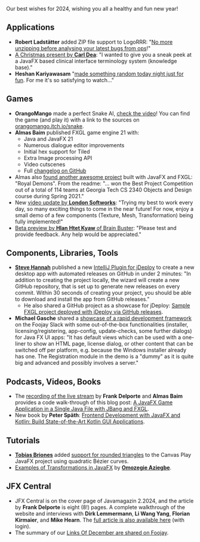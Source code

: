 Our best wishes for 2024, wishing you all a healthy and fun new year!

## Applications

* **Robert Ladstätter** added ZIP file support to LogoRRR: "[No more unzipping before analysing your latest bugs from ops](https://twitter.com/rladstaetter/status/1741795036826566704)!"
* [A Christmas present by **Carl Dea**](https://twitter.com/carldea/status/1738937742984126795): "I wanted to give you a sneak peek at a JavaFX based clinical interface terminology system (knowledge base)."
* **Heshan Kariyawasam** "[made something random today night just for fun](https://www.linkedin.com/posts/heshanthenura_java-javafx-music-activity-7148745375539970048-aKXD). For me it's so satisfying to watch..."

## Games

* **OrangoMango** made a perfect Snake AI, [check the video](https://twitter.com/orango_mango/status/1741480547627507809)! You can find the game (and play it) with a link to the sources on [orangomango.itch.io/snake](https://orangomango.itch.io/snake).
* **Almas Baim** published FXGL game engine 21 with:
  * Java and JavaFX 21
  * Numerous dialogue editor improvements
  * Initial hex support for Tiled
  * Extra Image processing API
  * Video cutscenes
  * Full [changelog on GitHub](https://github.com/AlmasB/FXGL/releases/tag/21)
* Almas also [found another awesome project](https://twitter.com/AlmasBaim/status/1741128302050378091) built with JavaFX and FXGL: "Royal Demons". From the readme: "... won the Best Project Competition out of a total of 114 teams at Georgia Tech CS 2340 Objects and Design course during Spring 2021."
* New [video update by **London Softworks**](https://twitter.com/LondonSoftworks/status/1742674131299000615): "Trying my best to work every day, so many exciting things to come in the near future! For now, enjoy a small demo of a few components (Texture, Mesh, Transformation) being fully implemented!"
* [Beta preview by **Hlan Htet Kyaw** of Brain Buster](https://twitter.com/HlanHtetKyaw1/status/1742194376820814247): "Please test and provide feedback. Any help would be appreciated."

## Components, Libraries, Tools

* [**Steve Hannah**](https://twitter.com/shannah78) published a new [IntelliJ Plugin for jDeploy](https://jdeploy.substack.com/p/new-intellij-plugin-for-jdeploy) to create a new desktop app with automated releases on GitHub in under 2 minutes: "In addition to creating the project locally, the wizard will create a new GitHub repository, that is set up to generate new releases on every commit. Within 30 seconds of creating your project, you should be able to download and install the app from GitHub releases." 
  * He also shared a GitHub project as a showcase for jDeploy: [Sample FXGL project deployed with jDeploy via GitHub releases](https://github.com/shannah/fxgl-test8).
* **Michael Gasche** shared a [showcase of a rapid development framework](https://products.autumo.ch/modules/overview#at_ui) on the Foojay Slack with some out-of-the-box functionalities (installer, licensing/registering, app-config, update-checks, some further dialogs) for Java FX UI apps: "It has default views which can be used with a one-liner to show an HTML page, license dialog, or other content that can be switched off per platform, e.g. because the Windows installer already has one. The Registration module in the demo is a "dummy" as it is quite big and advanced and possibly involves a server."

## Podcasts, Videos, Books

* The [recording of the live stream](https://www.youtube.com/watch?v=IufaUwDsHUA) by **Frank Delporte** and **Almas Baim** provides a code walk-through of this blog post: [A JavaFX Game Application in a Single Java File with JBang and FXGL](https://webtechie.be/post/2023-12-14-jbang-fxgl/). 
* New book by **Peter Späth**: [Frontend Development with JavaFX and Kotlin: Build State-of-the-Art Kotlin GUI Applications](https://www.amazon.nl/Frontend-Development-JavaFX-Kotlin-State/dp/1484297164).

## Tutorials

* [**Tobias Briones**](https://twitter.com/tobiasbriones_) added [support for rounded triangles](https://blog.mathsoftware.engineer/drawing-a-rounded-triangle-via-quadratic-curves-2023-12-22) to the Canvas Play JavaFX project using quadratic Bézier curves.
* [Examples of Transformations in JavaFX](https://examples.javacodegeeks.com/examples-of-transformations-in-javafx/) by [**Omozegie Aziegbe**](https://twitter.com/OAziegbe).

## JFX Central

* JFX Central is on the cover page of Javamagazin 2.2024, and the article by **Frank Delporte** is eight (8!) pages. A complete walkthrough of the website and interviews with **Dirk Lemmermann**, **Li Wang Yang**, **Florian Kirmaier**, and **Mike Hearn**. The [full article is also available here](https://entwickler.de/java/jfx-central-javafx) (with login).
* The summary of our [Links Of December are shared on Foojay](https://foojay.io/today/javafx-links-of-december-2023/).